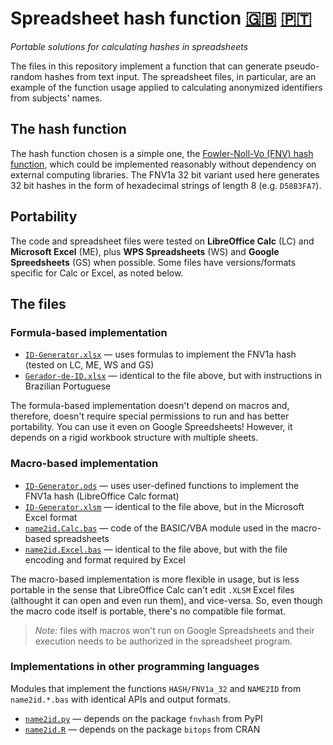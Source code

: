 # Spreadsheet hash function [:uk:](README.md) [:portugal:](README.pt.md)
_Portable solutions for calculating hashes in spreadsheets_

The files in this repository implement a function that can generate pseudo-random hashes from text input.  The spreadsheet files, in particular, are an example of the function usage applied to calculating anonymized identifiers from subjects' names.

## The hash function

The hash function chosen is a simple one, the [Fowler-Noll-Vo (FNV) hash function](https://en.m.wikipedia.org/wiki/Fowler%E2%80%93Noll%E2%80%93Vo_hash_function), which could be implemented reasonably without dependency on external computing libraries.  The FNV1a 32 bit variant used here generates 32 bit hashes in the form of hexadecimal strings of length 8 (e.g. `D58B3FA7`).

## Portability

The code and spreadsheet files were tested on **LibreOffice Calc** (LC) and **Microsoft Excel** (ME), plus **WPS Spreadsheets** (WS) and **Google Spreedsheets** (GS) when possible.  Some files have versions/formats specific for Calc or Excel, as noted below.

## The files

### Formula-based implementation

- [`ID-Generator.xlsx`](ID-Generator.xlsx) — uses formulas to implement the FNV1a hash (tested on LC, ME, WS and GS)
- [`Gerador-de-ID.xlsx`](Gerador-de-ID.xlsx) — identical to the file above, but with instructions in Brazilian Portuguese

The formula-based implementation doesn't depend on macros and, therefore, doesn't require special permissions to run and has better portability.  You can use it even on Google Spreedsheets!  However, it depends on a rigid workbook structure with multiple sheets.

### Macro-based implementation

- [`ID-Generator.ods`](ID-Generator.ods) — uses user-defined functions to implement the FNV1a hash (LibreOffice Calc format)
- [`ID-Generator.xlsm`](ID-Generator.xlsm) — identical to the file above, but in the Microsoft Excel format
- [`name2id.Calc.bas`](name2id.Calc.bas) — code of the BASIC/VBA module used in the macro-based spreadsheets
- [`name2id.Excel.bas`](name2id.Excel.bas) — identical to the file above, but with the file encoding and format required by Excel

The macro-based implementation is more flexible in usage, but is less portable in the sense that LibreOffice Calc can't edit `.XLSM` Excel files (althought it can open and even run them), and vice-versa.  So, even though the macro code itself is portable, there's no compatible file format.

> _Note:_ files with macros won't run on Google Spreadsheets and their execution needs to be authorized in the spreadsheet program.

### Implementations in other programming languages

Modules that implement the functions `HASH/FNV1a_32` and `NAME2ID` from `name2id.*.bas` with identical APIs and output formats.

- [`name2id.py`](name2id.py) — depends on the package `fnvhash` from PyPI
- [`name2id.R`](name2id.R) — depends on the package `bitops` from CRAN
